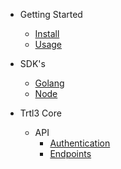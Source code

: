 - Getting Started
  - [Install](GS_Install.md)
  - [Usage](GS_Usage.md)

- SDK's
  - [Golang](SDK_Golang.md)
  - [Node](SDK_Node.md)

- Trtl3 Core
  <!-- - Install -->
  <!--   - [Requirements](README.md) -->
  <!--   - [Installation Guide](README.md) -->

  - API
    - [Authentication](API_Authentication.md)
    - [Endpoints](API_Endpoints.md)

<!-- - Trtl3 Studio -->
<!--   - [Install](README.md) -->
